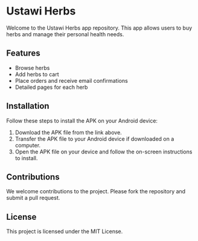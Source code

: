 # Ustawi Herbs

Welcome to the Ustawi Herbs app repository. This app allows users to buy herbs and manage their personal health needs.



## Features

- Browse herbs
- Add herbs to cart
- Place orders and receive email confirmations
- Detailed pages for each herb

## Installation

Follow these steps to install the APK on your Android device:

1. Download the APK file from the link above.
2. Transfer the APK file to your Android device if downloaded on a computer.
3. Open the APK file on your device and follow the on-screen instructions to install.

## Contributions

We welcome contributions to the project. Please fork the repository and submit a pull request.

## License

This project is licensed under the MIT License.
